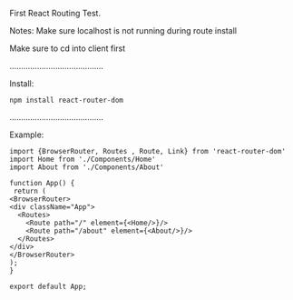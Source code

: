 First React Routing Test.

Notes:
Make sure localhost is not running during route install

Make sure to cd into client first

.........................................

Install:        

    npm install react-router-dom

.........................................

Example:

    import {BrowserRouter, Routes , Route, Link} from 'react-router-dom'
    import Home from './Components/Home'
    import About from './Components/About'

    function App() {
     return (
    <BrowserRouter>
    <div className="App">
      <Routes>
        <Route path="/" element={<Home/>}/>
        <Route path="/about" element={<About/>}/>
      </Routes>
    </div>
    </BrowserRouter>
    );
    }

    export default App;

